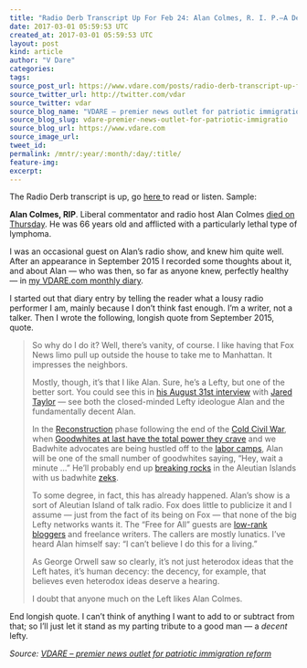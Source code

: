 ```yaml
---
title: "Radio Derb Transcript Up For Feb 24: Alan Colmes, R. I. P.–A Decent Lefty,  Etc."
date: 2017-03-01 05:59:53 UTC
created_at: 2017-03-01 05:59:53 UTC
layout: post
kind: article
author: "V Dare"
categories: 
tags: 
source_post_url: https://www.vdare.com/posts/radio-derb-transcript-up-for-feb-24-alan-colmes-r-i-p-a-decent-lefty-etc
source_twitter_url: http://twitter.com/vdar
source_twitter: vdar
source_blog_name: "VDARE – premier news outlet for patriotic immigration reform"
source_blog_slug: vdare-premier-news-outlet-for-patriotic-immigratio
source_blog_url: https://www.vdare.com
source_image_url: 
tweet_id:
permalink: /mntr/:year/:month/:day/:title/
feature-img: 
excerpt:
---
```

<div class="pf-content"><p>The Radio Derb transcript is up, go <a href="http://www.vdare.com/radios/radio-derb-milo-and-me-cpac-purges-spencer-alan-colmes-rip-etc">here </a>to read or listen. Sample:</p>
<p style="page-break-before: always;"><b>Alan Colmes, RIP</b>. Liberal commentator and radio host Alan Colmes <a href="https://www.nytimes.com/2017/02/23/business/media/obituary-alan-colmes-fox-news.html?_r=0">died on Thursday</a>. He was 66 years old and afflicted with a particularly lethal type of lymphoma.</p>
<p>I was an occasional guest on Alan’s radio show, and knew him quite well. After an appearance in September 2015 I recorded some thoughts about it, and about Alan — who was then, so far as anyone knew, perfectly healthy — in <a href="http://www.vdare.com/articles/derbs-monthly-diary-revivified-alan-colmes-jigsaw-puzzles-and-black-dysfunction-its-worse-than-you-think">my VDARE.com monthly diary</a>.</p>
<p>I started out that diary entry by telling the reader what a lousy radio performer I am, mainly because I don’t think fast enough. I’m a writer, not a talker. Then I wrote the following, longish quote from September 2015, quote.</p>
<blockquote><p>So why do I do it? Well, there’s vanity, of course. I like having that Fox News limo pull up outside the house to take me to Manhattan. It impresses the neighbors.</p>
<p>Mostly, though, it’s that I like Alan. Sure, he’s a Lefty, but one of the better sort. You could see this in <a href="http://www.vdare.com/posts/the-cuckoo-in-the-nest-jared-taylors-open-letter-to-cuckservatives">his August 31st interview</a> with <a href="http://www.vdare.com/users/jared-taylor">Jared Taylor</a> — see both the closed-minded Lefty ideologue Alan and the fundamentally decent Alan.</p><div id="57966237cc52c74a5e1363c4" class="vdb_player vdb_57966237cc52c74a5e1363c456bcd17ce4b018167fea5539">    </div>
<p>In the <a href="http://www.vdare.com/posts/road-to-reunion-forgotten-pulitzer-prize-winner-on-reconstruction-failed-to-hate-the-south">Reconstruction</a> phase following the end of the <a href="http://www.vdare.com/articles/the-cold-civil-war-two-groups-of-whites-fighting-over-america-with-minorities-on-the-sidelines">Cold Civil War</a>, when <a href="http://www.vdare.com/articles/john-derbyshire-cecil-the-lion-and-the-goodwhite-badwhite-cold-civil-war">Goodwhites at last have the total power they crave</a> and we Badwhite advocates are being hustled off to the <a href="http://www.vdare.com/articles/john-derbyshire-considers-his-future-as-a-zek-in-cultural-marxist-america">labor camps</a>, Alan will be one of the small number of goodwhites saying, “Hey, wait a minute …” He’ll probably end up <a href="http://www.vdare.com/articles/time-to-rethink-immigration-ii-freeing-america-from-the-immigration-gulag">breaking rocks</a> in the Aleutian Islands with us badwhite <a href="http://www.vdare.com/posts/shall-we-be-zeks">zeks</a>.</p>
<p>To some degree, in fact, this has already happened. Alan’s show is a sort of Aleutian Island of talk radio. Fox does little to publicize it and I assume — just from the fact of its being on Fox — that none of the big Lefty networks wants it. The “Free for All” guests are <a href="http://www.vdare.com/articles/vdare-com-editor-peter-brimelow-on-the-alan-colmes-show-texas-secession-white-rights-jewish-emancipation">low-rank bloggers</a> and freelance writers. The callers are mostly lunatics. I’ve heard Alan himself say: “I can’t believe I do this for a living.”</p>
<p>As George Orwell saw so clearly, it’s not just heterodox ideas that the Left hates, it’s human decency: the decency, for example, that believes even heterodox ideas deserve a hearing.</p>
<p>I doubt that anyone much on the Left likes Alan Colmes.</p></blockquote>
<p>End longish quote. I can’t think of anything I want to add to or subtract from that; so I’ll just let it stand as my parting tribute to a good man — a <em>decent</em> lefty.</p>
</div><div class="">
    <i>Source: <a href="https://www.vdare.com">VDARE – premier news outlet for patriotic immigration reform</a></i>
</div>
